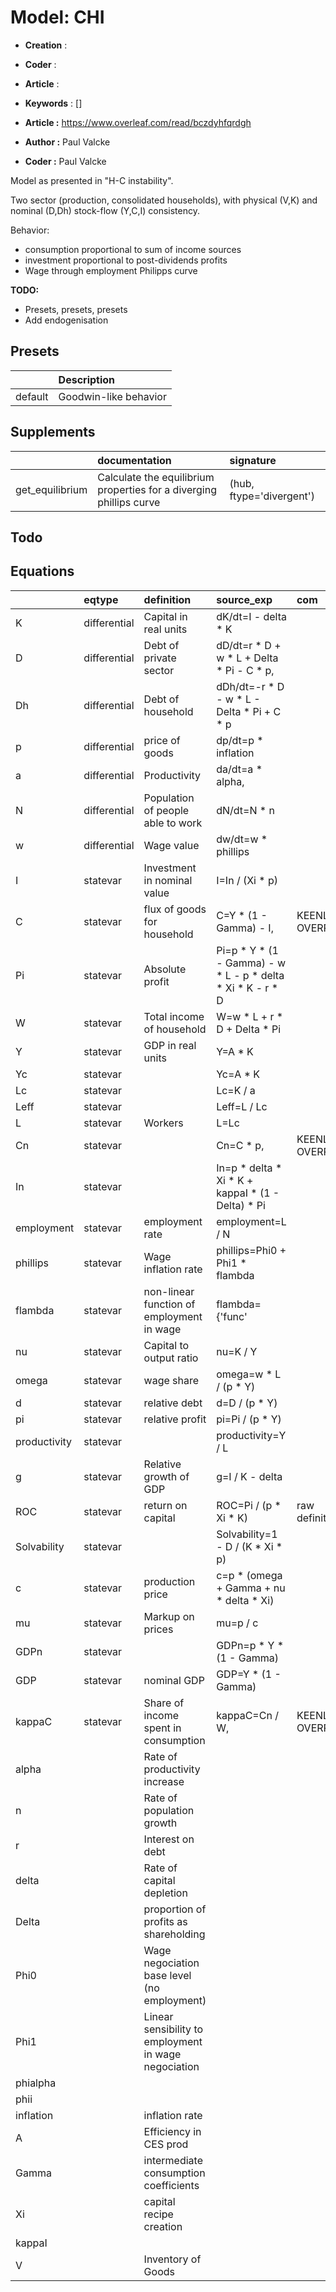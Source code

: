 # Model: CHI


* **Creation** : 
* **Coder**    : 
* **Article**  : 
* **Keywords** : []


* **Article :** https://www.overleaf.com/read/bczdyhfqrdgh
* **Author  :** Paul Valcke
* **Coder   :** Paul Valcke

Model as presented in "H-C instability".

Two sector (production, consolidated households), with physical (V,K) and nominal (D,Dh) stock-flow (Y,C,I) consistency.

Behavior:
* consumption proportional to sum of income sources
* investment proportional to post-dividends profits
* Wage through employment Philipps curve

**TODO:**
* Presets, presets, presets
* Add endogenisation


## Presets
|         | Description           |
|:--------|:----------------------|
| default | Goodwin-like behavior |
## Supplements
|                 | documentation                                                       | signature                |
|:----------------|:--------------------------------------------------------------------|:-------------------------|
| get_equilibrium | Calculate the equilibrium properties for a diverging phillips curve | (hub, ftype='divergent') |
## Todo

## Equations
|              | eqtype       | definition                                           | source_exp                                                  | com                |
|:-------------|:-------------|:-----------------------------------------------------|:------------------------------------------------------------|:-------------------|
| K            | differential | Capital in real units                                | dK/dt=I - delta * K                                         |                    |
| D            | differential | Debt of private sector                               | dD/dt=r * D + w * L + Delta * Pi - C * p,                   |                    |
| Dh           | differential | Debt of household                                    | dDh/dt=-r * D - w * L - Delta * Pi + C * p                  |                    |
| p            | differential | price of goods                                       | dp/dt=p * inflation                                         |                    |
| a            | differential | Productivity                                         | da/dt=a * alpha,                                            |                    |
| N            | differential | Population of people able to work                    | dN/dt=N * n                                                 |                    |
| w            | differential | Wage value                                           | dw/dt=w * phillips                                          |                    |
| I            | statevar     | Investment in nominal value                          | I=In / (Xi * p)                                             |                    |
| C            | statevar     | flux of goods for household                          | C=Y * (1 - Gamma) - I,                                      | KEENLINKE OVERRIDE |
| Pi           | statevar     | Absolute profit                                      | Pi=p * Y * (1 - Gamma) - w * L - p * delta * Xi * K - r * D |                    |
| W            | statevar     | Total income of household                            | W=w * L + r * D + Delta * Pi                                |                    |
| Y            | statevar     | GDP in real units                                    | Y=A * K                                                     |                    |
| Yc           | statevar     |                                                      | Yc=A * K                                                    |                    |
| Lc           | statevar     |                                                      | Lc=K / a                                                    |                    |
| Leff         | statevar     |                                                      | Leff=L / Lc                                                 |                    |
| L            | statevar     | Workers                                              | L=Lc                                                        |                    |
| Cn           | statevar     |                                                      | Cn=C * p,                                                   | KEENLINKE OVERRIDE |
| In           | statevar     |                                                      | In=p * delta * Xi * K + kappaI * (1 - Delta) * Pi           |                    |
| employment   | statevar     | employment rate                                      | employment=L / N                                            |                    |
| phillips     | statevar     | Wage inflation rate                                  | phillips=Phi0 + Phi1 * flambda                              |                    |
| flambda      | statevar     | non-linear function of employment in wage            | flambda={'func'                                             |                    |
| nu           | statevar     | Capital to output ratio                              | nu=K / Y                                                    |                    |
| omega        | statevar     | wage share                                           | omega=w * L / (p * Y)                                       |                    |
| d            | statevar     | relative debt                                        | d=D / (p * Y)                                               |                    |
| pi           | statevar     | relative profit                                      | pi=Pi / (p * Y)                                             |                    |
| productivity | statevar     |                                                      | productivity=Y / L                                          |                    |
| g            | statevar     | Relative growth of GDP                               | g=I / K - delta                                             |                    |
| ROC          | statevar     | return on capital                                    | ROC=Pi / (p * Xi * K)                                       | raw definition     |
| Solvability  | statevar     |                                                      | Solvability=1 - D / (K * Xi * p)                            |                    |
| c            | statevar     | production price                                     | c=p * (omega + Gamma + nu * delta * Xi)                     |                    |
| mu           | statevar     | Markup on prices                                     | mu=p / c                                                    |                    |
| GDPn         | statevar     |                                                      | GDPn=p * Y * (1 - Gamma)                                    |                    |
| GDP          | statevar     | nominal GDP                                          | GDP=Y * (1 - Gamma)                                         |                    |
| kappaC       | statevar     | Share of income spent in consumption                 | kappaC=Cn / W,                                              | KEENLINKE OVERRIDE |
| alpha        |              | Rate of productivity increase                        |                                                             |                    |
| n            |              | Rate of population growth                            |                                                             |                    |
| r            |              | Interest on debt                                     |                                                             |                    |
| delta        |              | Rate of capital depletion                            |                                                             |                    |
| Delta        |              | proportion of profits as shareholding                |                                                             |                    |
| Phi0         |              | Wage negociation base level (no employment)          |                                                             |                    |
| Phi1         |              | Linear sensibility to employment in wage negociation |                                                             |                    |
| phialpha     |              |                                                      |                                                             |                    |
| phii         |              |                                                      |                                                             |                    |
| inflation    |              | inflation rate                                       |                                                             |                    |
| A            |              | Efficiency in CES prod                               |                                                             |                    |
| Gamma        |              | intermediate consumption coefficients                |                                                             |                    |
| Xi           |              | capital recipe creation                              |                                                             |                    |
| kappaI       |              |                                                      |                                                             |                    |
| V            |              | Inventory of Goods                                   |                                                             |                    |